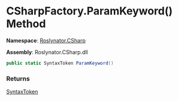 # CSharpFactory\.ParamKeyword\(\) Method

**Namespace**: [Roslynator.CSharp](../../README.md)

**Assembly**: Roslynator\.CSharp\.dll

```csharp
public static SyntaxToken ParamKeyword()
```

### Returns

[SyntaxToken](https://docs.microsoft.com/en-us/dotnet/api/microsoft.codeanalysis.syntaxtoken)

